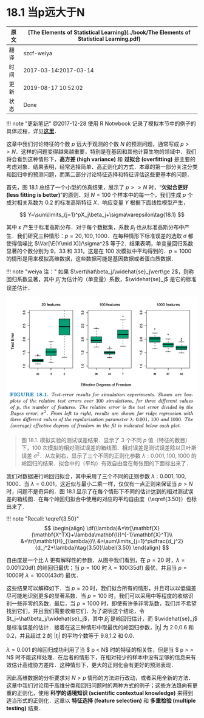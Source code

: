 # 18.1 当p远大于N

| 原文   | [The Elements of Statistical Learning](../book/The Elements of Statistical Learning.pdf) |
| ---- | ---------------------------------------- |
| 翻译   | szcf-weiya                               |
| 时间   | 2017-03-14:2017-03-14                    |
| 更新   | 2019-08-17 10:52:02                  |
| 状态 | Done |

!!! note "更新笔记"
    @2017-12-28 使用 R Notwbook 记录了模拟本节中的例子的具体过程，详见[**这里**](../notes/HighDim/sim18_1/index.html)．

这章中我们讨论特征的个数 $p$ 远大于观测的个数 $N$ 的预测问题，通常写成 $p >> N$．这样的问题变得越来越重要，特别是在基因和其他计算生物的领域中．我们将会看到这种情形下，**高方差 (high variance)** 和 **过拟合 (overfitting)** 是主要的考虑对象．结果表明，经常选择简单、高正则化的方式．本章的第一部分关注分类和回归中的预测问题，而第二部分讨论特征选择和特征评估这些更基本的问题．

首先，图 18.1 总结了一个小型的仿真结果，展示了 $p >> N$ 时，“**欠拟合更好 (less fitting is better)**”的原则．对 $N=100$ 个样本中的每一个，我们生成 $p$ 个成对相关系数为 $0.2$ 的标准高斯特征 $X$．响应变量 $Y$ 根据下面线性模型产生，

$$
Y=\sum\limits_{j=1}^pX_j\beta_j+\sigma\varepsilon\tag{18.1}
$$

其中 $\varepsilon$ 产生于标准高斯分布．对于每个数据集，系数 $\beta_j$ 也从标准高斯分布中产生．我们研究三种情形：$p=20,100,1000$．在每种情形下标准误差的选取 $\sigma$ 都使得信噪比 $\Var[\E(Y\mid X)]/\sigma^2$ 等于$2$．结果表明，单变量回归系数显著的个数分别为 9，33 和 331，这是在 100 次模拟中平均得到的．$p=1000$ 的情形是用来模拟高维数据，这些数据可能是基因数据或者蛋白质数据．

!!! note "weiya 注："
    如果 $\vert\hat\beta_j/\widehat{se}_j\vert\ge 2$，则称回归系数显著，其中 $\hat\beta_j$ 为估计的（单变量）系数，$\widehat{se}_j$ 是它的标准误差估计．

![](../img/18/fig18.1.png)

> 图 18.1. 模拟实验的测试误差结果．显示了 3 个不同 $p$ 值（特征的数目）下，100 次模拟的相对测试误差的箱线图．相对误差是测试误差除以贝叶斯误差 $\sigma^2$．从左到右，显示了三个不同的正则化参数 $\lambda:0.001,100,1000$ 的岭回归的结果．拟合中的（平均）有效自由度在每张图的下面标出来了．

我们对数据进行岭回归拟合，其中采用了三个不同的正则参数 $\lambda:0.001,100,1000$．当 $\lambda=0.001$，这近似与最小二乘一样，仅仅有一点正则来保证当 $p > N$ 时，问题不是奇异的．图 18.1 显示了在每个情形下不同的估计达到的相对测试误差的箱线图．在每个岭回归拟合中使用的对应的平均自由度（\eqref{3.50}）也标出来了．

!!! note "Recall: \eqref{3.50}"
    $$
    \begin{align}
    \df(\lambda)&=\tr[\mathbf{X}(\mathbf{X^TX}+\lambda\mathbf{I})^{-1}\mathbf{X}^T]\\
    &=\tr(\mathbf{H}_{\lambda})\\
    &=\sum\limits_{j=1}^p\dfrac{d_j^2}{d_j^2+\lambda}\tag{3.50}\label{3.50}
    \end{align}
    $$

自由度是一个比 $\lambda$ 更有解释性的参数．从图中我们看到，在 $p=20$ 时，$\lambda=0.001$(20df) 的岭回归最优；当 $p=100$ 时 $\lambda=100$(35df) 最优，并且当 $p=1000$时 $\lambda=1000$(43df) 最优．

这些结果可以解释如下．当 $p=20$ 时，我们拟合所有的情形，并且可以以低偏差尽可能地识别更多的显著系数．当 $p=100$ 时，我们可以采用中等程度的收缩识别一些非零的系数．最后，当 $p=1000$ 时，即使有许多非零系数，我们并不希望找到它们，并且我们需要收缩它们．为了说明这个结论，令 $t_j=\hat\beta_j/\widehat{se}_j$，其中 $\hat\beta_j$ 是岭回归估计，而 $\widehat{se}_j$ 是标准误差的估计．接着在这三种情形中取最优的岭回归参数，$\vert t_j\vert$ 为 2.0,0.6 和 0.2，并且超过 2 的 $\vert t_j\vert$ 的平均个数等于 9.8,1.2 和 0.0．

$\lambda=0.001$ 的岭回归成功利用了当 $ p < N$ 时的特征的相关性，但是当 $ p > > N$ 时不能这样处理．在后者的情形下，在相对较少的样本中没有足够的信息来有效估计高维协方差阵．这种情形下，更大的正则化会有更好的预测表现．

因此高维数据的分析要求对 $N > p$ 情形的方法进行改动，或者采用全新的方法．这章中我们讨论用于高维分类和回归问题时的两种方式的例子；这些方法趋向有更重的正则化，使用 **科学的语境知识 (scientific contextual knowledge)** 来得到适当形式的正则化．这章以 **特征选择 (feature selection)** 和 **多重检验 (multiple testing)** 结束．
